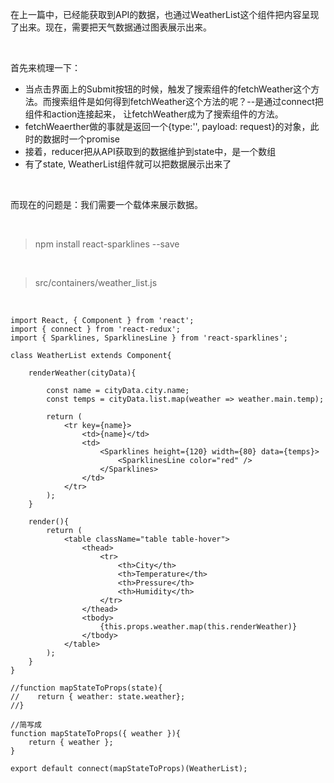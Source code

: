 在上一篇中，已经能获取到API的数据，也通过WeatherList这个组件把内容呈现了出来。现在，需要把天气数据通过图表展示出来。

<br>

首先来梳理一下：

- 当点击界面上的Submit按钮的时候，触发了搜索组件的fetchWeather这个方法。而搜索组件是如何得到fetchWeather这个方法的呢？--是通过connect把组件和action连接起来， 让fetchWeather成为了搜索组件的方法。
- fetchWeaerther做的事就是返回一个{type:'', payload: request}的对象，此时的数据时一个promise
- 接着，reducer把从API获取到的数据维护到state中，是一个数组
- 有了state, WeatherList组件就可以把数据展示出来了

<br>

而现在的问题是：我们需要一个载体来展示数据。


<br>



> npm install react-sparklines --save

<br>

> src/containers/weather_list.js

<br>

	import React, { Component } from 'react';
	import { connect } from 'react-redux';
	import { Sparklines, SparklinesLine } from 'react-sparklines';
	
	class WeatherList extends Component{
	    
	    renderWeather(cityData){
	        
	        const name = cityData.city.name;
	        const temps = cityData.list.map(weather => weather.main.temp);
	        
	        return (
	            <tr key={name}>
	                <td>{name}</td>
	                <td>
	                    <Sparklines height={120} width={80} data={temps}>
	                        <SparklinesLine color="red" />
	                    </Sparklines>
	                </td>
	            </tr>
	        );
	    }
	    
	    render(){
	        return (
	            <table className="table table-hover">
	                <thead>
	                    <tr>
	                        <th>City</th>
	                        <th>Temperature</th>
	                        <th>Pressure</th>
	                        <th>Humidity</th>
	                    </tr>
	                </thead>
	                <tbody>
	                    {this.props.weather.map(this.renderWeather)}
	                </tbody>
	            </table>
	        );
	    }
	}
	
	//function mapStateToProps(state){
	//    return { weather: state.weather};
	//}
	
	//简写成
	function mapStateToProps({ weather }){
	    return { weather };
	}
	
	export default connect(mapStateToProps)(WeatherList);

<br>




